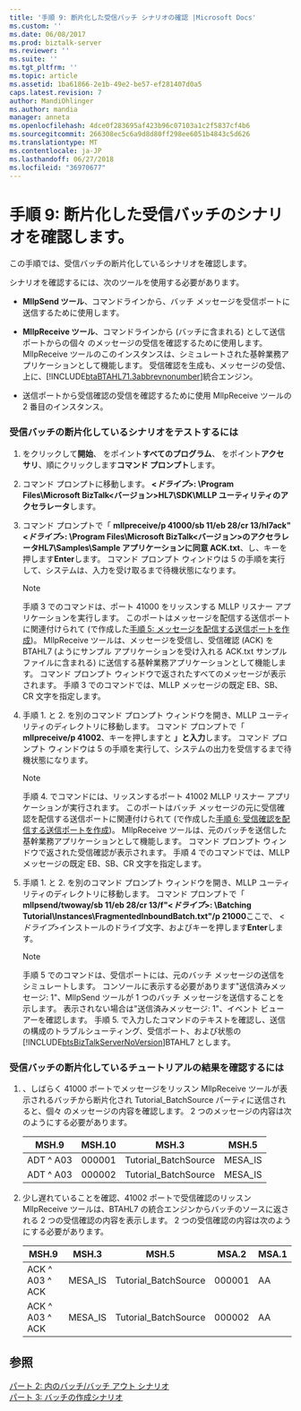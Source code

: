 ```yaml
---
title: '手順 9: 断片化した受信バッチ シナリオの確認 |Microsoft Docs'
ms.custom: ''
ms.date: 06/08/2017
ms.prod: biztalk-server
ms.reviewer: ''
ms.suite: ''
ms.tgt_pltfrm: ''
ms.topic: article
ms.assetid: 1ba61866-2e1b-49e2-be57-ef281407d0a5
caps.latest.revision: 7
author: MandiOhlinger
ms.author: mandia
manager: anneta
ms.openlocfilehash: 4dce0f283695af423b96c07103a1c2f5837cf4b6
ms.sourcegitcommit: 266308ec5c6a9d8d80ff298ee6051b4843c5d626
ms.translationtype: MT
ms.contentlocale: ja-JP
ms.lasthandoff: 06/27/2018
ms.locfileid: "36970677"
---
```

# <a name="step-9-verify-the-fragmented-inbound-batch-scenario"></a>手順 9: 断片化した受信バッチのシナリオを確認します。
この手順では、受信バッチの断片化しているシナリオを確認します。  
  
 シナリオを確認するには、次のツールを使用する必要があります。  
  
- **MllpSend ツール**、コマンドラインから、バッチ メッセージを受信ポートに送信するために使用します。  
  
- **MllpReceive ツール**、コマンドラインから (バッチに含まれる) として送信ポートからの個々 のメッセージの受信を確認するために使用します。 MllpReceive ツールのこのインスタンスは、シミュレートされた基幹業務アプリケーションとして機能します。 受信確認を生成も、メッセージの受信、上に、[!INCLUDE[btaBTAHL71.3abbrevnonumber](../../includes/btabtahl71-3abbrevnonumber-md.md)]統合エンジン。  
  
- 送信ポートから受信確認の受信を確認するために使用 MllpReceive ツールの 2 番目のインスタンス。  
  
### <a name="to-test-the-fragmented-inbound-batch-scenario"></a>受信バッチの断片化しているシナリオをテストするには  
  
1. をクリックして**開始**、 をポイント**すべてのプログラム**、 をポイント**アクセサリ**、順にクリックします**コマンド プロンプト**します。  
  
2. コマンド プロンプトに移動します。  **\<*ドライブ*\>: \Program Files\Microsoft BizTalk\<バージョン\>HL7\SDK\MLLP ユーティリティのアクセラレータ**します。  
  
3. コマンド プロンプトで「 **mllpreceive/p 41000/sb 11/eb 28/cr 13/hl7ack"\<*ドライブ*\>: \Program Files\Microsoft BizTalk\<バージョン\>のアクセラレータHL7\Samples\Sample アプリケーションに同意 ACK.txt**、し、キーを押します**Enter**します。 コマンド プロンプト ウィンドウは 5 の手順を実行して、システムは、入力を受け取るまで待機状態になります。  
  
   > [!NOTE]
   >  手順 3 でのコマンドは、ポート 41000 をリッスンする MLLP リスナー アプリケーションを実行します。 このポートはメッセージを配信する送信ポートに関連付けられて (で作成した[手順 5: メッセージを配信する送信ポートを作成](../../adapters-and-accelerators/accelerator-hl7/step-5-create-a-send-port-to-deliver-messages.md))。 MllpReceive ツールは、メッセージを受信し、受信確認 (ACK) を BTAHL7 (ようにサンプル アプリケーションを受け入れる ACK.txt サンプル ファイルに含まれる) に送信する基幹業務アプリケーションとして機能します。 コマンド プロンプト ウィンドウで返されたすべてのメッセージが表示されます。 手順 3 でのコマンドでは、MLLP メッセージの既定 EB、SB、CR 文字を指定します。  
  
4. 手順 1. と 2. を別のコマンド プロンプト ウィンドウを開き、MLLP ユーティリティのディレクトリに移動します。 コマンド プロンプトで「 **mllpreceive/p 41002**、キーを押しますと **」と入力**します。 コマンド プロンプト ウィンドウは 5 の手順を実行して、システムの出力を受信するまで待機状態になります。  
  
   > [!NOTE]
   >  手順 4. でコマンドには、リッスンするポート 41002 MLLP リスナー アプリケーションが実行されます。 このポートはバッチ メッセージの元に受信確認を配信する送信ポートに関連付けられて (で作成した[手順 6: 受信確認を配信する送信ポートを作成](../../adapters-and-accelerators/accelerator-hl7/step-6-create-a-send-port-to-deliver-acknowledgments.md))。 MllpReceive ツールは、元のバッチを送信した基幹業務アプリケーションとして機能します。 コマンド プロンプト ウィンドウで返された受信確認が表示されます。 手順 4 でのコマンドでは、MLLP メッセージの既定 EB、SB、CR 文字を指定します。  
  
5. 手順 1. と 2. を別のコマンド プロンプト ウィンドウを開き、MLLP ユーティリティのディレクトリに移動します。 コマンド プロンプトで「 **mllpsend/twoway/sb 11/eb 28/cr 13/f"\<*ドライブ*\>: \Batching Tutorial\Instances\FragmentedInboundBatch.txt"/p 21000**ここで、 \<*ドライブ*\>インストールのドライブ文字、およびキーを押します**Enter**します。  
  
   > [!NOTE]
   >  手順 5 でのコマンドは、受信ポートには、元のバッチ メッセージの送信をシミュレートします。 コンソールに表示する必要があります"送信済みメッセージ: 1"、MllpSend ツールが 1 つのバッチ メッセージを送信することを示します。 表示されない場合は"送信済みメッセージ: 1"、イベント ビューアーを確認します。 手順 5. で入力したコマンドのテキストを確認し、送信の構成のトラブルシューティング、受信ポート、および状態の[!INCLUDE[btsBizTalkServerNoVersion](../../includes/btsbiztalkservernoversion-md.md)]BTAHL7 とします。  
  
### <a name="to-verify-the-results-of-the-fragmented-inbound-batch-tutorial"></a>受信バッチの断片化しているチュートリアルの結果を確認するには  
  
1.  、しばらく 41000 ポートでメッセージをリッスン MllpReceive ツールが表示されるバッチから断片化され Tutorial_BatchSource パーティに送信されると、個々 のメッセージの内容を確認します。 2 つのメッセージの内容は次のようにする必要があります。  
  
    |MSH.9|MSH.10|MSH.3|MSH.5|  
    |-----------|------------|-----------|-----------|  
    |ADT ^ A03|000001|Tutorial_BatchSource|MESA_IS|  
    |ADT ^ A03|000002|Tutorial_BatchSource|MESA_IS|  
  
2.  少し遅れていることを確認、41002 ポートで受信確認のリッスン MllpReceive ツールは、BTAHL7 の統合エンジンからバッチのソースに返される 2 つの受信確認の内容を表示します。 2 つの受信確認の内容は次のようにする必要があります。  
  
    |MSH.9|MSH.3|MSH.5|MSA.2|MSA.1|  
    |-----------|-----------|-----------|-----------|-----------|  
    |ACK ^ A03 ^ ACK|MESA_IS|Tutorial_BatchSource|000001|AA|  
    |ACK ^ A03 ^ ACK|MESA_IS|Tutorial_BatchSource|000002|AA|  
  
## <a name="see-also"></a>参照  
 [パート 2: 内のバッチ/バッチ アウト シナリオ](../../adapters-and-accelerators/accelerator-hl7/part-2-batch-in-batch-out-scenario.md)   
 [パート 3: バッチの作成シナリオ](../../adapters-and-accelerators/accelerator-hl7/part-3-create-batch-scenario.md)